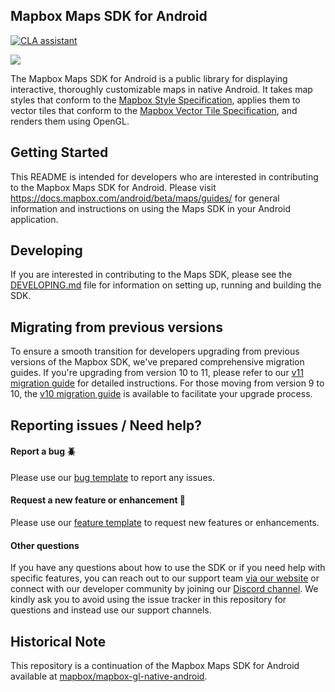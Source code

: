 ## Mapbox Maps SDK for Android

[![CLA assistant](https://cla-assistant.io/readme/badge/mapbox/mapbox-maps-android)](https://cla-assistant.io/mapbox/mapbox-maps-android)

![](https://user-images.githubusercontent.com/4394910/66942701-7ed30100-effe-11e9-9948-14012d4c3289.png)

The Mapbox Maps SDK for Android is a public library for displaying interactive, thoroughly customizable maps in native Android. It takes map styles that conform to the [Mapbox Style Specification](https://docs.mapbox.com/mapbox-gl-js/style-spec/), applies them to vector tiles that conform to the [Mapbox Vector Tile Specification](https://github.com/mapbox/vector-tile-spec), and renders them using OpenGL.

## Getting Started
This README is intended for developers who are interested in contributing to the Mapbox Maps SDK for Android. Please visit https://docs.mapbox.com/android/beta/maps/guides/ for general information and instructions on using the Maps SDK in your Android application.

## Developing
If you are interested in contributing to the Maps SDK, please see the [DEVELOPING.md](DEVELOPING.md) file for information on setting up, running and building the SDK.

## Migrating from previous versions
To ensure a smooth transition for developers upgrading from previous versions of the Mapbox SDK, we've prepared comprehensive migration guides. If you're upgrading from version 10 to 11, please refer to our [v11 migration guide](https://docs.mapbox.com/android/maps/guides/migrate-to-v11/) for detailed instructions. For those moving from version 9 to 10, the [v10 migration guide](https://docs.mapbox.com/android/maps/guides/old-versions/migrate-to-v10/) is available to facilitate your upgrade process.

## Reporting issues / Need help?

#### Report a bug :beetle:
Please use our [bug template](https://github.com/mapbox/mapbox-maps-android/issues/new?labels=bug%20%3Abeetle%3A&template=bug.md) to report any issues.

#### Request a new feature or enhancement :green_apple:
Please use our [feature template](https://github.com/mapbox/mapbox-maps-android/issues/new?labels=feature%20%3Agreen_apple%3A&template=feature.md) to request new features or enhancements.

#### Other questions
If you have any questions about how to use the SDK or if you need help with specific features, you can reach out to our support team [via our website](https://docs.mapbox.com/help/) or connect with our developer community by joining our [Discord channel](https://discord.gg/UshjQYyDFw). We kindly ask you to avoid using the issue tracker in this repository for questions and instead use our support channels.

## Historical Note
This repository is a continuation of the Mapbox Maps SDK for Android available at [mapbox/mapbox-gl-native-android](https://github.com/mapbox/mapbox-gl-native-android).
